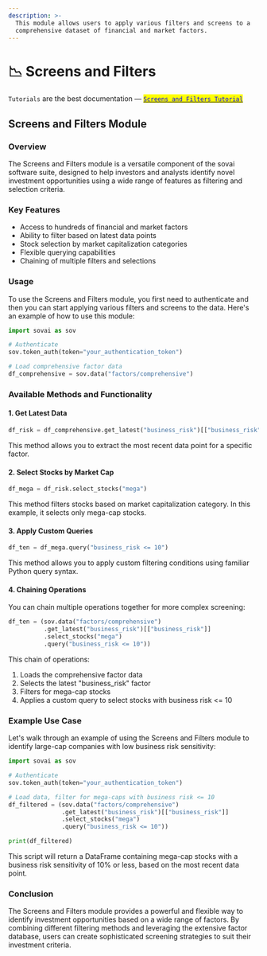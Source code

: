 ```yaml
---
description: >-
  This module allows users to apply various filters and screens to a
  comprehensive dataset of financial and market factors.
---
```


# 📉 Screens and Filters

`Tutorials` are the best documentation — [<mark style="color:blue;">`Screens and Filters Tutorial`</mark>](https://colab.research.google.com/github/sovai-research/sovai-public/blob/main/notebooks/studies/Screens%20and%20Filters.ipynb)

## Screens and Filters Module

### Overview

The Screens and Filters module is a versatile component of the sovai software suite, designed to help investors and analysts identify novel investment opportunities using a wide range of features as filtering and selection criteria.&#x20;

### Key Features

* Access to hundreds of financial and market factors
* Ability to filter based on latest data points
* Stock selection by market capitalization categories
* Flexible querying capabilities
* Chaining of multiple filters and selections

### Usage

To use the Screens and Filters module, you first need to authenticate and then you can start applying various filters and screens to the data. Here's an example of how to use this module:

```python
import sovai as sov

# Authenticate
sov.token_auth(token="your_authentication_token")

# Load comprehensive factor data
df_comprehensive = sov.data("factors/comprehensive")
```

### Available Methods and Functionality

#### 1. Get Latest Data

```python
df_risk = df_comprehensive.get_latest("business_risk")[["business_risk"]]
```

This method allows you to extract the most recent data point for a specific factor.

#### 2. Select Stocks by Market Cap

```python
df_mega = df_risk.select_stocks("mega")
```

This method filters stocks based on market capitalization category. In this example, it selects only mega-cap stocks.

#### 3. Apply Custom Queries

```python
df_ten = df_mega.query("business_risk <= 10")
```

This method allows you to apply custom filtering conditions using familiar Python query syntax.

#### 4. Chaining Operations

You can chain multiple operations together for more complex screening:

```python
df_ten = (sov.data("factors/comprehensive")
          .get_latest("business_risk")[["business_risk"]]
          .select_stocks("mega")
          .query("business_risk <= 10"))
```

This chain of operations:

1. Loads the comprehensive factor data
2. Selects the latest "business\_risk" factor
3. Filters for mega-cap stocks
4. Applies a custom query to select stocks with business risk <= 10

### Example Use Case

Let's walk through an example of using the Screens and Filters module to identify large-cap companies with low business risk sensitivity:

```python
import sovai as sov

# Authenticate
sov.token_auth(token="your_authentication_token")

# Load data, filter for mega-caps with business risk <= 10
df_filtered = (sov.data("factors/comprehensive")
               .get_latest("business_risk")[["business_risk"]]
               .select_stocks("mega")
               .query("business_risk <= 10"))

print(df_filtered)
```

This script will return a DataFrame containing mega-cap stocks with a business risk sensitivity of 10% or less, based on the most recent data point.

### Conclusion

The Screens and Filters module provides a powerful and flexible way to identify investment opportunities based on a wide range of factors. By combining different filtering methods and leveraging the extensive factor database, users can create sophisticated screening strategies to suit their investment criteria.

